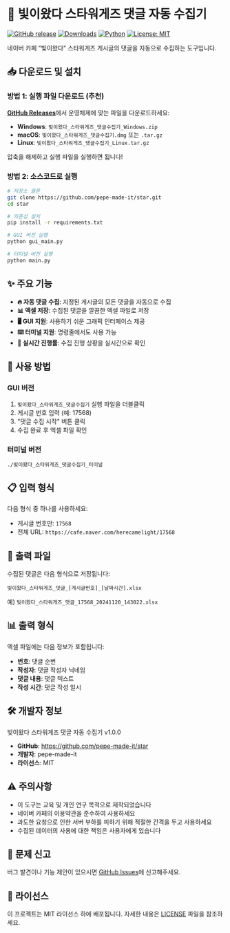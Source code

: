 # 🌟 빛이왔다 스타워게즈 댓글 자동 수집기

[![GitHub release](https://img.shields.io/github/release/pepe-made-it/star.svg)](https://github.com/pepe-made-it/star/releases)
[![Downloads](https://img.shields.io/github/downloads/pepe-made-it/star/total.svg)](https://github.com/pepe-made-it/star/releases)
[![Python](https://img.shields.io/badge/python-3.8+-blue.svg)](https://www.python.org/downloads/)
[![License: MIT](https://img.shields.io/badge/License-MIT-yellow.svg)](https://opensource.org/licenses/MIT)

네이버 카페 "빛이왔다" 스타워게즈 게시글의 댓글을 자동으로 수집하는 도구입니다.

## 📥 다운로드 및 설치

### 방법 1: 실행 파일 다운로드 (추천)
[**GitHub Releases**](https://github.com/pepe-made-it/star/releases)에서 운영체제에 맞는 파일을 다운로드하세요:

- **Windows**: `빛이왔다_스타워게즈_댓글수집기_Windows.zip`
- **macOS**: `빛이왔다_스타워게즈_댓글수집기.dmg` 또는 `.tar.gz`
- **Linux**: `빛이왔다_스타워게즈_댓글수집기_Linux.tar.gz`

압축을 해제하고 실행 파일을 실행하면 됩니다!

### 방법 2: 소스코드로 실행
```bash
# 저장소 클론
git clone https://github.com/pepe-made-it/star.git
cd star

# 의존성 설치
pip install -r requirements.txt

# GUI 버전 실행
python gui_main.py

# 터미널 버전 실행
python main.py
```

## ✨ 주요 기능

- **🔥 자동 댓글 수집**: 지정된 게시글의 모든 댓글을 자동으로 수집
- **📊 엑셀 저장**: 수집된 댓글을 깔끔한 엑셀 파일로 저장
- **🖥️ GUI 지원**: 사용하기 쉬운 그래픽 인터페이스 제공
- **⌨️ 터미널 지원**: 명령줄에서도 사용 가능
- **🔄 실시간 진행률**: 수집 진행 상황을 실시간으로 확인

## 🚀 사용 방법

### GUI 버전
1. `빛이왔다_스타워게즈_댓글수집기` 실행 파일을 더블클릭
2. 게시글 번호 입력 (예: 17568)
3. "댓글 수집 시작" 버튼 클릭
4. 수집 완료 후 엑셀 파일 확인

### 터미널 버전
```bash
./빛이왔다_스타워게즈_댓글수집기_터미널
```

## 📋 입력 형식

다음 형식 중 하나를 사용하세요:
- 게시글 번호만: `17568`
- 전체 URL: `https://cafe.naver.com/herecamelight/17568`

## 📁 출력 파일

수집된 댓글은 다음 형식으로 저장됩니다:
```
빛이왔다_스타워게즈_댓글_[게시글번호]_[날짜시간].xlsx
```

예) `빛이왔다_스타워게즈_댓글_17568_20241120_143022.xlsx`

## 📊 출력 형식

엑셀 파일에는 다음 정보가 포함됩니다:
- **번호**: 댓글 순번
- **작성자**: 댓글 작성자 닉네임
- **댓글 내용**: 댓글 텍스트
- **작성 시간**: 댓글 작성 일시

## 🛠️ 개발자 정보

빛이왔다 스타워게즈 댓글 자동 수집기 v1.0.0
- **GitHub**: https://github.com/pepe-made-it/star
- **개발자**: pepe-made-it
- **라이선스**: MIT

## ⚠️ 주의사항

- 이 도구는 교육 및 개인 연구 목적으로 제작되었습니다
- 네이버 카페의 이용약관을 준수하여 사용하세요
- 과도한 요청으로 인한 서버 부하를 피하기 위해 적절한 간격을 두고 사용하세요
- 수집된 데이터의 사용에 대한 책임은 사용자에게 있습니다

## 🐛 문제 신고

버그 발견이나 기능 제안이 있으시면 [GitHub Issues](https://github.com/pepe-made-it/star/issues)에 신고해주세요.

## 📄 라이선스

이 프로젝트는 MIT 라이선스 하에 배포됩니다. 자세한 내용은 [LICENSE](LICENSE) 파일을 참조하세요. 